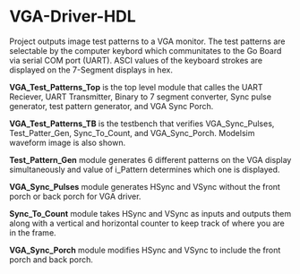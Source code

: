 # VGA-Driver-HDL
Project outputs image test patterns to a VGA monitor. The test patterns are selectable by the computer keybord which communitates to the Go Board via serial 
COM port (UART). ASCI values of the keyboard strokes are displayed on the 7-Segment displays in hex.

**VGA_Test_Patterns_Top** is the top level module that calles the UART Reciever, UART Transmitter, Binary to 7 segment converter, Sync pulse generator, test pattern
generator, and VGA Sync Porch. 

**VGA_Test_Patterns_TB** is the testbench that verifies VGA_Sync_Pulses, Test_Patter_Gen, Sync_To_Count, and VGA_Sync_Porch. Modelsim waveform image is also shown.

**Test_Pattern_Gen** module generates 6 different patterns on the VGA display simultaneously and value of i_Pattern determines which one is displayed.

**VGA_Sync_Pulses** module generates HSync and VSync without the front porch or back porch for VGA driver.

**Sync_To_Count** module takes HSync and VSync as inputs and outputs them along with a vertical and horizontal counter to keep track of where you are in the frame.

**VGA_Sync_Porch** module modifies HSync and VSync to include the front porch and back porch.
